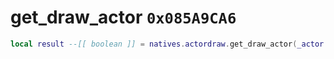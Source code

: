 # get_draw_actor `0x085A9CA6`

```lua
local result --[[ boolean ]] = natives.actordraw.get_draw_actor(_actor --[[ integer ]])
```